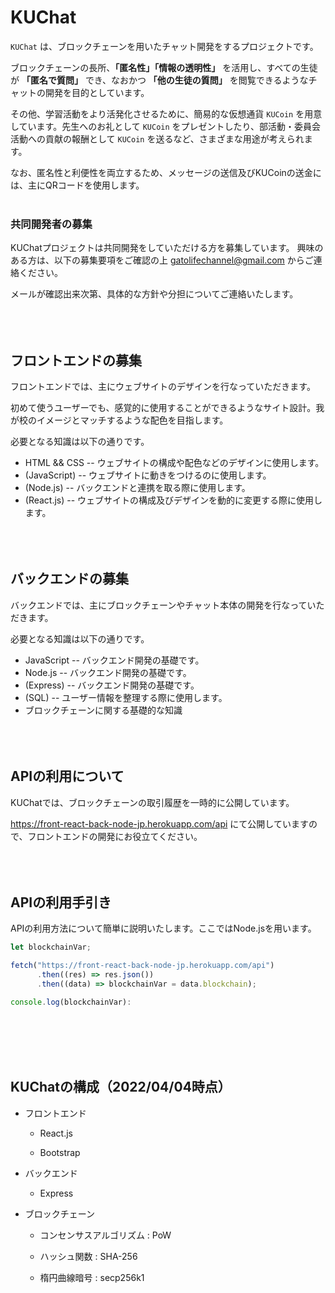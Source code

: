 # KUChat

`KUChat` は、ブロックチェーンを用いたチャット開発をするプロジェクトです。


ブロックチェーンの長所、**「匿名性」「情報の透明性」** を活用し、すべての生徒が **「匿名で質問」** でき、なおかつ **「他の生徒の質問」** を閲覧できるようなチャットの開発を目的としています。

その他、学習活動をより活発化させるために、簡易的な仮想通貨 `KUCoin` を用意しています。先生へのお礼として `KUCoin` をプレゼントしたり、部活動・委員会活動への貢献の報酬として `KUCoin` を送るなど、さまざまな用途が考えられます。

なお、匿名性と利便性を両立するため、メッセージの送信及びKUCoinの送金には、主にQRコードを使用します。<br><br>

### 共同開発者の募集
KUChatプロジェクトは共同開発をしていただける方を募集しています。
興味のある方は、以下の募集要項をご確認の上 <gatolifechannel@gmail.com> からご連絡ください。

メールが確認出来次第、具体的な方針や分担についてご連絡いたします。<br><br><br><br>

## フロントエンドの募集

フロントエンドでは、主にウェブサイトのデザインを行なっていただきます。

初めて使うユーザーでも、感覚的に使用することができるようなサイト設計。我が校のイメージとマッチするような配色を目指します。

必要となる知識は以下の通りです。

* HTML && CSS -- ウェブサイトの構成や配色などのデザインに使用します。
* (JavaScript) -- ウェブサイトに動きをつけるのに使用します。 
* (Node.js)  -- バックエンドと連携を取る際に使用します。
* (React.js) -- ウェブサイトの構成及びデザインを動的に変更する際に使用します。<br><br><br><br>


## バックエンドの募集

バックエンドでは、主にブロックチェーンやチャット本体の開発を行なっていただきます。

必要となる知識は以下の通りです。

* JavaScript -- バックエンド開発の基礎です。
* Node.js -- バックエンド開発の基礎です。
* (Express) -- バックエンド開発の基礎です。
* (SQL) --  ユーザー情報を整理する際に使用します。
* ブロックチェーンに関する基礎的な知識
<br><br><br><br>


## APIの利用について

KUChatでは、ブロックチェーンの取引履歴を一時的に公開しています。

https://front-react-back-node-jp.herokuapp.com/api にて公開していますので、フロントエンドの開発にお役立てください。<br><br><br><br>

## APIの利用手引き

APIの利用方法について簡単に説明いたします。ここではNode.jsを用います。

```javascript
let blockchainVar;

fetch("https://front-react-back-node-jp.herokuapp.com/api")
      .then((res) => res.json())
      .then((data) => blockchainVar = data.blockchain);

console.log(blockchainVar):
```
<br><br><br><br>


## KUChatの構成（2022/04/04時点）

* フロントエンド

    * React.js

    * Bootstrap

* バックエンド

    * Express

* ブロックチェーン

    * コンセンサスアルゴリズム : PoW

    * ハッシュ関数 : SHA-256

    * 楕円曲線暗号 : secp256k1

